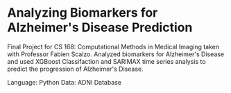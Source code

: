 # Analyzing Biomarkers for Alzheimer's Disease Prediction

Final Project for CS 168: Computational Methods in Medical Imaging taken with Professor Fabien Scalzo. 
Analyzed biomarkers for Alzheimer's Disease and used XGBoost Classifaction and SARIMAX time series analysis to predict the progression of Alzheimer's Disease.

Language: Python
Data: ADNI Database
